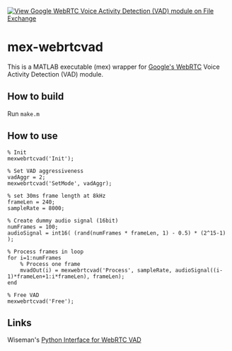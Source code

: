 [![View Google WebRTC Voice Activity Detection (VAD) module on File Exchange](https://www.mathworks.com/matlabcentral/images/matlab-file-exchange.svg)](https://ch.mathworks.com/matlabcentral/fileexchange/78895-google-webrtc-voice-activity-detection-vad-module)

# mex-webrtcvad
This is a MATLAB executable (mex) wrapper for [Google's WebRTC](https://webrtc.org/) Voice Activity Detection (VAD) module.

## How to build
Run ```make.m```

## How to use
```
% Init
mexwebrtcvad('Init');

% Set VAD aggressiveness
vadAggr = 2;
mexwebrtcvad('SetMode', vadAggr);

% set 30ms frame length at 8kHz
frameLen = 240;
sampleRate = 8000;

% Create dummy audio signal (16bit)
numFrames = 100;
audioSignal = int16( (rand(numFrames * frameLen, 1) - 0.5) * (2^15-1) );

% Process frames in loop
for i=1:numFrames
    % Process one frame
    mvadOut(i) = mexwebrtcvad('Process', sampleRate, audioSignal((i-1)*frameLen+1:i*frameLen), frameLen);
end

% Free VAD
mexwebrtcvad('Free');
```
## Links
Wiseman's [Python Interface for WebRTC VAD](https://github.com/wiseman/py-webrtcvad)

